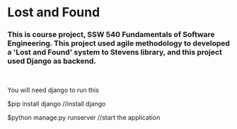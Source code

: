 # Lost and Found

### This is course project, SSW 540 Fundamentals of Software Engineering. This project used agile methodology to developed a 'Lost and Found' system to Stevens library, and this project used Django as backend.
<br/>
<p>You will need django to run this</p>
<p>$pip install django   //install django</p>
<p>$python manage.py runserver  //start the application</p>
